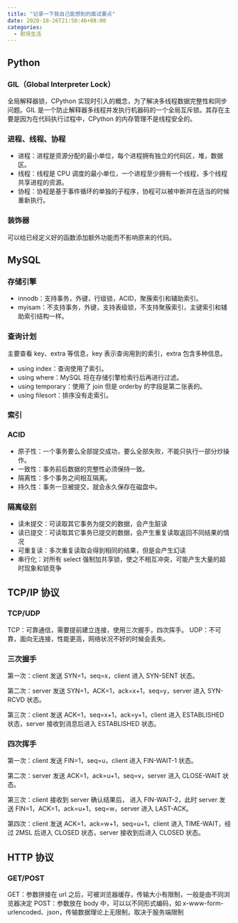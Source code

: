 ```yaml
---
title: "记录一下我自己能想到的面试要点"
date: 2020-10-26T21:50:46+08:00
categories:
  - 职场生活
---
```


## Python

### GIL（Global Interpreter Lock）

全局解释器锁，CPython 实现时引入的概念，为了解决多线程数据完整性和同步问题。GIL 是一个防止解释器多线程并发执行机器码的一个全局互斥锁。其存在主要是因为在代码执行过程中，CPython 的内存管理不是线程安全的。

### 进程、线程、协程

- 进程：进程是资源分配的最小单位，每个进程拥有独立的代码区，堆，数据区。
- 线程：线程是 CPU 调度的最小单位，一个进程至少拥有一个线程，多个线程共享进程的资源。
- 协程：协程是基于事件循环的单独的子程序，协程可以被中断并在适当的时候重新执行。

### 装饰器

可以给已经定义好的函数添加额外功能而不影响原来的代码。

## MySQL

### 存储引擎

- innodb：支持事务，外键，行级锁，ACID，聚蔟索引和辅助索引。
- myisam：不支持事务，外键，支持表级锁，不支持聚蔟索引，主键索引和辅助索引结构一样。

### 查询计划

主要查看 key、extra 等信息，key 表示查询用到的索引，extra 包含多种信息。

- using index：查询使用了索引。
- using where：MySQL 将在存储引擎检索行后再进行过滤。
- using temporary：使用了 join 但是 orderby 的字段是第二张表的。
- using filesort：排序没有走索引。

### 索引

### ACID

- 原子性：一个事务要么全部提交成功，要么全部失败，不能只执行一部分炒操作。
- 一致性：事务前后数据的完整性必须保持一致。
- 隔离性：多个事务之间相互隔离。
- 持久性：事务一旦被提交，就会永久保存在磁盘中。

### 隔离级别

- 读未提交：可读取其它事务为提交的数据，会产生脏读
- 读已提交：可读取其它事务已提交的数据，会产生重复读取返回不同结果的情况
- 可重复读：多次重复读取会得到相同的结果，但是会产生幻读
- 串行化：对所有 select 强制加共享锁，使之不相互冲突，可能产生大量的超时现象和锁竞争

## TCP/IP 协议

### TCP/UDP

TCP：可靠通信，需要提前建立连接，使用三次握手，四次挥手。
UDP：不可靠，面向无连接，性能更高，网络状况不好的时候会丢失。

### 三次握手

第一次：client 发送 SYN=1，seq=x，client 进入 SYN-SENT 状态。

第二次：server 发送 SYN=1，ACK=1，ack=x+1，seq=y，server 进入 SYN-RCVD 状态。

第三次：client 发送 ACK=1，seq=x+1，ack=y+1，client 进入 ESTABLISHED 状态，server 接收到消息后进入 ESTABLISHED 状态。

### 四次挥手

第一次：client 发送 FIN=1，seq=u，client 进入 FIN-WAIT-1 状态。

第二次：server 发送 ACK=1，ack=u+1，seq=v，server 进入 CLOSE-WAIT 状态。

第三次：client 接收到 server 确认结果后， 进入 FIN-WAIT-2，此时 server 发送 FIN=1，ACK=1，ack=u+1，seq=w，server 进入 LAST-ACK。

第四次：client 发送 ACK=1，ack=w+1，seq=u+1，client 进入 TIME-WAIT，经过 2MSL 后进入 CLOSED 状态，server 接收到后进入 CLOSED 状态。

## HTTP 协议

### GET/POST

GET：参数拼接在 url 之后，可被浏览器缓存，传输大小有限制，一般是由不同浏览器决定
POST：参数放在 body 中，可以以不同形式编码，如 x-www-form-urlencoded、json，传输数据理论上无限制，取决于服务端限制
